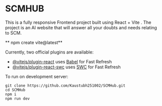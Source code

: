 # SCMHUB

This is a fully responsive Frontend project built using React + Vite . The project is an AI website that will answer all your doubts and needs relating to SCM.

** npm create vite@latest**

Currently, two official plugins are available:

- [@vitejs/plugin-react](https://github.com/vitejs/vite-plugin-react/blob/main/packages/plugin-react/README.md) uses [Babel](https://babeljs.io/) for Fast Refresh
- [@vitejs/plugin-react-swc](https://github.com/vitejs/vite-plugin-react-swc) uses [SWC](https://swc.rs/) for Fast Refresh


To run on development server:

```
git clone https://github.com/Kaustubh251002/SCMHub.git
cd SCMHub
npm i
npm run dev
```